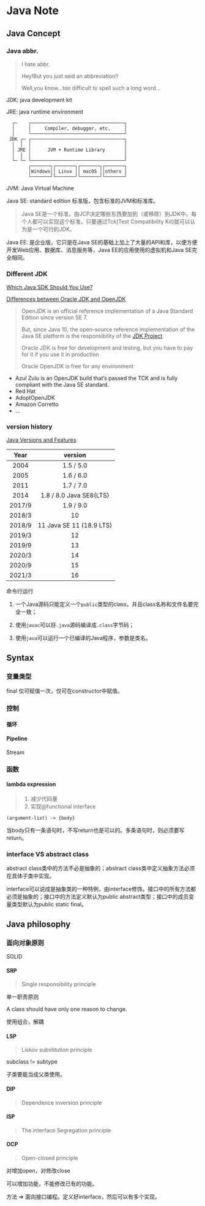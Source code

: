 # Java Note

## Java Concept

### Java abbr.

> I hate abbr.
>
> Hey!But you just said an abbreviation!!
>
> Well,you know...too difficult to spell such a long word...

JDK: java development kit

JRE: java runtime environment

```ascii
  ┌─    ┌──────────────────────────────────┐
  │     │     Compiler, debugger, etc.     │
  │     └──────────────────────────────────┘
 JDK ┌─ ┌──────────────────────────────────┐
  │  │  │                                  │
  │ JRE │      JVM + Runtime Library       │
  │  │  │                                  │
  └─ └─ └──────────────────────────────────┘
        ┌───────┐┌───────┐┌───────┐┌───────┐
        │Windows││ Linux ││ macOS ││others │
        └───────┘└───────┘└───────┘└───────┘
```

JVM: Java Virtual Machine

Java SE: standard edition 标准版，包含标准的JVM和标准库。

> Java SE是一个标准，由JCP决定哪些东西要加到（或移除）到JDK中。每个人都可以实现这个标准，只要通过Tck(Test Compatibility Kit)就可以认为是一个可行的JDK。

Java EE: 是企业版，它只是在Java SE的基础上加上了大量的API和库，以便方便开发Web应用、数据库、消息服务等，Java EE的应用使用的虚拟机和Java SE完全相同。

### Different JDK

[Which Java SDK Should You Use?](https://developer.okta.com/blog/2019/01/16/which-java-sdk)

[Differences between Oracle JDK and OpenJDK](https://www.baeldung.com/oracle-jdk-vs-openjdk)

> OpenJDK is an official reference implementation of a Java Standard Edition since version SE 7.
>
> But, since Java 10, the open-source reference implementation of the Java SE platform is the responsibility of the [JDK Project](https://openjdk.java.net/projects/jdk/).
>
> Oracle JDK is free for development and testing, but you have to pay for it if you use it in production
>
> Oracle OpenJDK is free for any environment

- Azul Zulu is an OpenJDK build that’s passed the TCK and is fully compliant with the Java SE standard.
- Red Hat
- AdoptOpenJDK
- Amazon Corretto
- ...

### version history

[Java Versions and Features](https://www.marcobehler.com/guides/a-guide-to-java-versions-and-features)



|  Year  |         version          |
| :----: | :----------------------: |
|  2004  |        1.5 / 5.0         |
|  2005  |        1.6 / 6.0         |
|  2011  |        1.7 / 7.0         |
|  2014  | 1.8 / 8.0 Java SE8(LTS)  |
| 2017/9 |        1.9 / 9.0         |
| 2018/3 |            10            |
| 2018/9 | 11 Java SE 11 (18.9 LTS) |
| 2019/3 |            12            |
| 2019/9 |            13            |
| 2020/3 |            14            |
| 2020/9 |            15            |
| 2021/3 |            16            |

命令行运行

1. 一个Java源码只能定义一个`public`类型的class，并且class名称和文件名要完全一致；

2. 使用`javac`可以将`.java`源码编译成`.class`字节码；

3. 使用`java`可以运行一个已编译的Java程序，参数是类名。

## Syntax

### 变量类型

final 仅可赋值一次，仅可在constructor中赋值。

### 控制

#### 循环

#### Pipeline

Stream

### 函数

#### lambda expression

> 1. 减少代码量
> 2. 实现@functional interface

`(argument-list) -> {body} `

当body只有一条语句时，不写return也是可以的。多条语句时，则必须要写return。

### interface VS abstract class

abstract class类中的方法不必是抽象的；abstract class类中定义抽象方法必须在具体子类中实现。

interface可以说成是抽象类的一种特例，由interface修饰。接口中的所有方法都必须是抽象的；接口中的方法定义默认为public abstract类型；接口中的成员变量类型默认为public static final。









## Java philosophy

### 面向对象原则

SOLID

#### SRP

> Single responsibility principle 

单一职责原则

A class should have only one reason to change.

使用组合，解耦

#### LSP

> Liskov substitution principle 

subclass != subtype

子类要能当成父类使用。

#### DIP

> Dependence inversion principle 

#### ISP

> The interface Segregation principle 

#### OCP

> Open-closed principle 

对增加open，对修改close

可以增加功能，不能修改已有的功能。

方法 => 面向接口编程。定义好interface，然后可以有多个实现。







